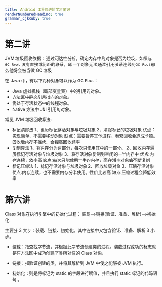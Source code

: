 ```yaml
---
title: Android 工程师进阶学习笔记
renderNumberedHeading: true
grammar_cjkRuby: true
---
```

# 第二讲
JVM 垃圾回收依据：
通过可达性分析，确定内存中的对象是否为垃圾，如果与 `GC Root` 没有直接或间距的联系，即一个对象无法通过引用关系连线到`GC Root`那么他将会被当做 GC 垃圾

在 Java 中，有以下几种对象可以作为 GC Root：
- Java 虚拟机栈（局部变量表）中的引用的对象。
- 方法区中静态引用指向的对象。
- 仍处于存活状态中的线程对象。
- Native 方法中 JNI 引用的对象。
 
常见 JVM 垃圾回收算法:
- 标记清除法
  1、遍历标记存活对象与垃圾对象
  2、清除标记的垃圾对象
  优点：实现简单，不需要移动对象
  缺点：需要暂停其他进程，频繁回收会造成卡顿。回收后内存不连续，会提高回收频率
- 复制算法
  1、将内存分为两部分，每次只使用其中的一部分。
  2、回收内存遍历标记存活对象与垃圾对象
  3、将存活对象复制到空闲的一半内存中
  优点:内存连续，效率高
  缺点:每次只能使用一半的内存，高存活率对象会不断复制
- 标记压缩法
  1、标记存活对象与垃圾对象
  2、回收垃圾对象
  3、压缩存活对象
  优点:内存连续，也不需要内存分半使用。性价比较高
  缺点:压缩过程会降低效率
# 第六讲
 Class 对象在执行引擎中的初始化过程：
 装载-->链接(验证、准备、解析)-->初始化 

主要分 3 大步：装载、链接、初始化。其中链接中又包含验证、准备、解析 3 小步。

- 装载：指查找字节流，并根据此字节流创建类的过程。装载过程成功的标志就是在方法区中成功创建了类所对应的 Class 对象。

- 链接：指验证创建的类，并将其解析到 JVM 中使之能够被 JVM 执行。

- 初始化：则是将标记为 static 的字段进行赋值，并且执行 static 标记的代码语句 。